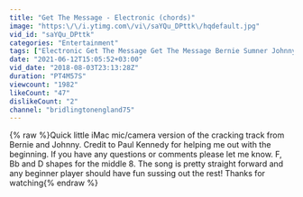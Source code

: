 ```yaml
---
title: "Get The Message - Electronic (chords)"
image: "https:\/\/i.ytimg.com\/vi\/saYQu_DPttk\/hqdefault.jpg"
vid_id: "saYQu_DPttk"
categories: "Entertainment"
tags: ["Electronic Get The Message Get The Message Bernie Sumner Johnny Marr New Order"]
date: "2021-06-12T15:05:52+03:00"
vid_date: "2018-08-03T23:13:28Z"
duration: "PT4M57S"
viewcount: "1982"
likeCount: "47"
dislikeCount: "2"
channel: "bridlingtonengland75"
---
```

{% raw %}Quick little iMac mic/camera version of the cracking track from Bernie and Johnny. Credit to Paul Kennedy for helping me out with the beginning. If you have any questions or comments please let me know. F, Bb and D shapes for the middle 8. The song is pretty straight forward and any beginner player should have fun sussing out the rest! Thanks for watching{% endraw %}

